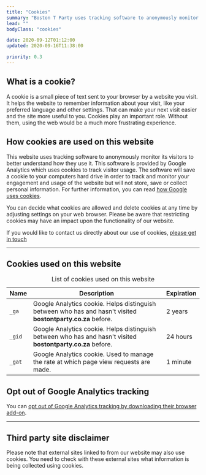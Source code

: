 ```yaml
---
title: "Cookies"
summary: "Boston T Party uses tracking software to anonymously monitor its visitors to better understand how they use it."
lead: ""
bodyClass: "cookies"

date: 2020-09-12T01:12:00
updated: 2020-09-16T11:38:00

priority: 0.3
---
```


## What is a cookie?

A cookie is a small piece of text sent to your browser by a website you visit. It helps the website to remember information about your visit, like your preferred language and other settings. That can make your next visit easier and the site more useful to you. Cookies play an important role. Without them, using the web would be a much more frustrating experience.

## How cookies are used on this website

This website uses tracking software to anonymously monitor its visitors to better understand how they use it. This software is provided by Google Analytics which uses cookies to track visitor usage. The software will save a cookie to your computers hard drive in order to track and monitor your engagement and usage of the website but will not store, save or collect personal information. For further information, you can read [how Google uses cookies][1].

You can decide what cookies are allowed and delete cookies at any time by adjusting settings on your web browser. Please be aware that restricting cookies may have an impact upon the functionality of our website.

If you would like to contact us directly about our use of cookies, [please get in touch][2]

---

## Cookies used on this website

<table class="[ table__cookies ]">
	<caption class="[ visually-hidden ]">List of cookies used on this website</caption>
	<thead>
		<tr>
			<th>Name</th>
			<th>Description</th>
			<th>Expiration</th>
		</tr>
	</thead>
	<tbody>
		<tr>
			<td>
				<code>_ga</code>
			</td>
			<td>Google Analytics cookie. Helps distinguish between who has and hasn't visited <strong>bostontparty.co.za</strong> before.</td>
			<td>2 years</td>
		</tr>
		<tr>
			<td>
				<code>_gid</code>
			</td>
			<td>Google Analytics cookie. Helps distinguish between who has and hasn't visited <strong>bostontparty.co.za</strong> before.</td>
			<td>24 hours</td>
		</tr>
		<tr>
			<td>
				<code>_gat</code>
			</td>
			<td>Google Analytics cookie. Used to manage the rate at which page view requests are made.</td>
			<td>1 minute</td>
		</tr>
	</tbody>
</table>

## Opt out of Google Analytics tracking

You can [opt out of Google Analytics tracking by downloading their browser add-on][3].

---

## Third party site disclaimer

Please note that external sites linked to from our website may also use cookies. You need to check with these external sites what information is being collected using cookies.

[1]: https://policies.google.com/technologies/cookies
[2]: /contact
[3]: https://tools.google.com/dlpage/gaoptout
